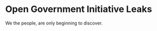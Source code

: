 Open Government Initiative Leaks
================================

We the people, are only beginning to discover.

